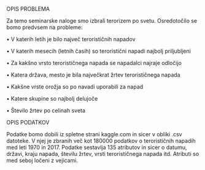 OPIS PROBLEMA

Za temo seminarske naloge smo izbrali terorizem po svetu. Osredotočilo se bomo predvsem na probleme:

• V katerih letih je bilo največ terorističnih napadov

•	V katerih mesecih (letnih časih) so teroristični napadi najbolj priljubljeni

•	Za kakšno vrsto terorističnega napada se napadalci najraje odločijo

•	Katera država, mesto je bila največkrat žrtev terorističnega napada

•	Kakšne vrste orožja so po navadi uporabili za napad

•	Katere skupine so najbolj delujoče

•	Število žrtev po celinah sveta





OPIS PODATKOV

Podatke bomo dobili iz spletne strani kaggle.com in sicer v obliki .csv datoteke. V njej je zbranih več kot 180000 podatkov o terorističnih napadih med leti 1970 in 2017. Podatke sestavlja 135 atributov in sicer o datumu, državi, kraju napada, številu žrtev, vrsti terorističnega napada itd. Atributi so med seboj ločeni z vejicami.
